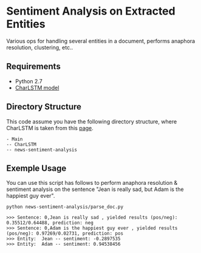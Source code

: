 # Sentiment Analysis on Extracted Entities 
Various ops for handling several entities in a document, performs anaphora resolution, clustering, etc..

## Requirements
- Python 2.7
- [CharLSTM model](https://github.com/charlesashby/CharLSTM/)

## Directory Structure
This code assume you have the following directory structure, where CharLSTM is taken from this [page](https://github.com/charlesashby/CharLSTM/).
```
- Main
-- CharLSTM
-- news-sentiment-analysis
```

## Exemple Usage

You can use this script has follows to perform anaphora resolution & sentiment analysis on the sentence "Jean is really sad, but Adam is the happiest guy ever".

```
python news-sentiment-analysis/parse_doc.py

>>> Sentence: 0,Jean is really sad , yielded results (pos/neg): 0.35512/0.64488, prediction: neg
>>> Sentence: 0,Adam is the happiest guy ever , yielded results (pos/neg): 0.97269/0.02731, prediction: pos
>>> Entity:  Jean -- sentiment: -0.2897535
>>> Entity:  Adam -- sentiment: 0.94538456
```
